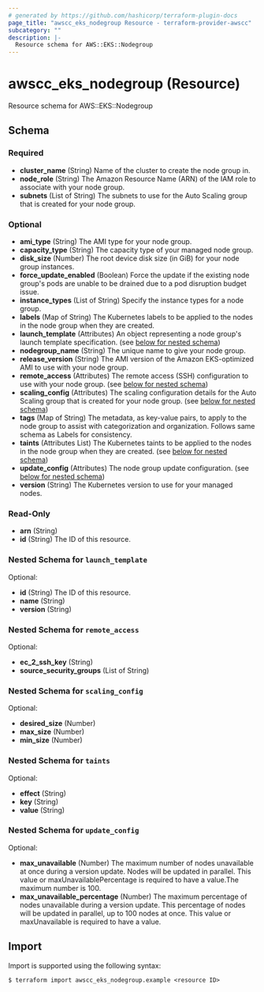 ```yaml
---
# generated by https://github.com/hashicorp/terraform-plugin-docs
page_title: "awscc_eks_nodegroup Resource - terraform-provider-awscc"
subcategory: ""
description: |-
  Resource schema for AWS::EKS::Nodegroup
---
```


# awscc_eks_nodegroup (Resource)

Resource schema for AWS::EKS::Nodegroup



<!-- schema generated by tfplugindocs -->
## Schema

### Required

- **cluster_name** (String) Name of the cluster to create the node group in.
- **node_role** (String) The Amazon Resource Name (ARN) of the IAM role to associate with your node group.
- **subnets** (List of String) The subnets to use for the Auto Scaling group that is created for your node group.

### Optional

- **ami_type** (String) The AMI type for your node group.
- **capacity_type** (String) The capacity type of your managed node group.
- **disk_size** (Number) The root device disk size (in GiB) for your node group instances.
- **force_update_enabled** (Boolean) Force the update if the existing node group's pods are unable to be drained due to a pod disruption budget issue.
- **instance_types** (List of String) Specify the instance types for a node group.
- **labels** (Map of String) The Kubernetes labels to be applied to the nodes in the node group when they are created.
- **launch_template** (Attributes) An object representing a node group's launch template specification. (see [below for nested schema](#nestedatt--launch_template))
- **nodegroup_name** (String) The unique name to give your node group.
- **release_version** (String) The AMI version of the Amazon EKS-optimized AMI to use with your node group.
- **remote_access** (Attributes) The remote access (SSH) configuration to use with your node group. (see [below for nested schema](#nestedatt--remote_access))
- **scaling_config** (Attributes) The scaling configuration details for the Auto Scaling group that is created for your node group. (see [below for nested schema](#nestedatt--scaling_config))
- **tags** (Map of String) The metadata, as key-value pairs, to apply to the node group to assist with categorization and organization. Follows same schema as Labels for consistency.
- **taints** (Attributes List) The Kubernetes taints to be applied to the nodes in the node group when they are created. (see [below for nested schema](#nestedatt--taints))
- **update_config** (Attributes) The node group update configuration. (see [below for nested schema](#nestedatt--update_config))
- **version** (String) The Kubernetes version to use for your managed nodes.

### Read-Only

- **arn** (String)
- **id** (String) The ID of this resource.

<a id="nestedatt--launch_template"></a>
### Nested Schema for `launch_template`

Optional:

- **id** (String) The ID of this resource.
- **name** (String)
- **version** (String)


<a id="nestedatt--remote_access"></a>
### Nested Schema for `remote_access`

Optional:

- **ec_2_ssh_key** (String)
- **source_security_groups** (List of String)


<a id="nestedatt--scaling_config"></a>
### Nested Schema for `scaling_config`

Optional:

- **desired_size** (Number)
- **max_size** (Number)
- **min_size** (Number)


<a id="nestedatt--taints"></a>
### Nested Schema for `taints`

Optional:

- **effect** (String)
- **key** (String)
- **value** (String)


<a id="nestedatt--update_config"></a>
### Nested Schema for `update_config`

Optional:

- **max_unavailable** (Number) The maximum number of nodes unavailable at once during a version update. Nodes will be updated in parallel. This value or maxUnavailablePercentage is required to have a value.The maximum number is 100.
- **max_unavailable_percentage** (Number) The maximum percentage of nodes unavailable during a version update. This percentage of nodes will be updated in parallel, up to 100 nodes at once. This value or maxUnavailable is required to have a value.

## Import

Import is supported using the following syntax:

```shell
$ terraform import awscc_eks_nodegroup.example <resource ID>
```
